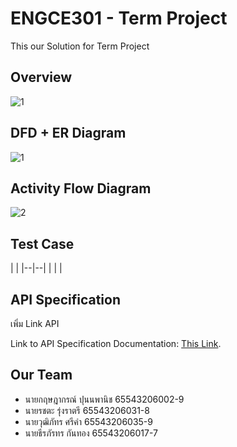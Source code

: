 
# ENGCE301 - Term Project

This our Solution for Term Project

##  Overview
![1](https://scontent.fbkk12-5.fna.fbcdn.net/v/t1.15752-9/483517910_665406022671073_3505419984960047922_n.png?_nc_cat=107&ccb=1-7&_nc_sid=9f807c&_nc_eui2=AeF5-jrkLcg6hvOfnCFLuVOSaNZ0FNJTFZ9o1nQU0lMVn0bDjiHMFV7jodwh8-A8SAdSbcajRDCaTFMm3O1fWcUZ&_nc_ohc=eTZ74FRyw3kQ7kNvgF_38da&_nc_oc=AdjwkxzXLciVjvbeBTj98sdurPagvYAGYzlDOU1PBn4Ywe8vq2WrPXl-v51QtB5eqyq23Sm7VUxZCZAYZWauTf6I&_nc_zt=23&_nc_ht=scontent.fbkk12-5.fna&oh=03_Q7cD1wHuFhinEpuy0KkO1YbgY5jWqEVA8KouZ2sD7UFn2x2btw&oe=6800AB79)

## **DFD + ER Diagram**
![1](https://img2.pic.in.th/pic/158c2490280703cef.jpg)


## **Activity Flow Diagram**
![2](https://img5.pic.in.th/file/secure-sv1/2bca79306c7a29175.jpg)

## **Test Case**
|    |
|--|--|
|  |  |


##  **API Specification**
เพิ่ม Link API 

Link to API Specification Documentation: [This Link]( ).

## Our Team
- นายกฤษฎากรณ์  ปุนนพานิช 65543206002-9
- นายรชตะ รุ่งราตรี 65543206031-8
- นายวุฒิภัทร ศรีคำ 65543206035-9
- นายธีรภัรทร กันทอง 65543206017-7
